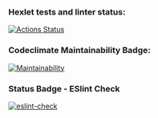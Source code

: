 ### Hexlet tests and linter status:
[![Actions Status](https://github.com/antonkrupin/frontend-project-lvl1/workflows/hexlet-check/badge.svg)](https://github.com/antonkrupin/frontend-project-lvl1/actions)
### Codeclimate Maintainability Badge:
[![Maintainability](https://api.codeclimate.com/v1/badges/2c2951554657be9a157f/maintainability)](https://codeclimate.com/github/antonkrupin/frontend-project-lvl1/maintainability)
### Status Badge - ESlint Check
[![eslint-check](https://github.com/antonkrupin/frontend-project-lvl1/actions/workflows/nodejs.yml/badge.svg)](https://github.com/antonkrupin/frontend-project-lvl1/actions/workflows/nodejs.yml)
